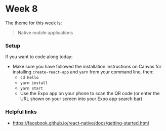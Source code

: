 # Week 8

The theme for this week is:

> Native mobile applications

### Setup

If you want to code along today:

* Make sure you have followed the installation instructions on Canvas for installing `create-react-app` and `yarn` from your command line, then:
  * `cd hello`
  * `yarn install`
  * `yarn start`
  * Use the Expo app on your phone to scan the QR code (or enter the URL shown on your screen into your Expo app search bar)

### Helpful links

* https://facebook.github.io/react-native/docs/getting-started.html

